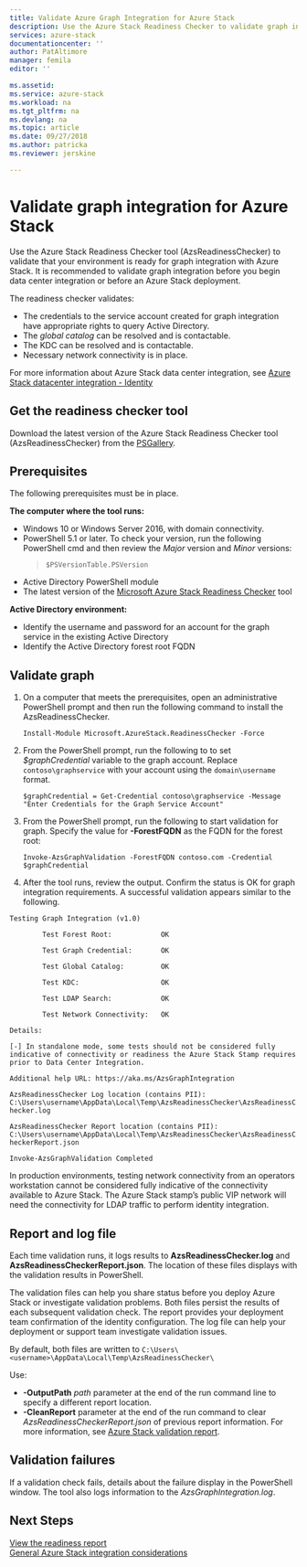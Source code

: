 ```yaml
---
title: Validate Azure Graph Integration for Azure Stack
description: Use the Azure Stack Readiness Checker to validate graph integration for Azure Stack.
services: azure-stack
documentationcenter: ''
author: PatAltimore
manager: femila
editor: ''

ms.assetid:
ms.service: azure-stack
ms.workload: na
ms.tgt_pltfrm: na
ms.devlang: na
ms.topic: article
ms.date: 09/27/2018
ms.author: patricka
ms.reviewer: jerskine

---
```


# Validate graph integration for Azure Stack

Use the Azure Stack Readiness Checker tool (AzsReadinessChecker) to validate that your environment is ready for graph integration with Azure Stack. It is recommended to validate graph integration before you begin data center integration or before an Azure Stack deployment.

The readiness checker validates:

* The credentials to the service account created for graph integration have appropriate rights to query Active Directory.
* The *global catalog* can be resolved and is contactable.
* The KDC can be resolved and is contactable.
* Necessary network connectivity is in place.

For more information about Azure Stack data center integration, see [Azure Stack datacenter integration - Identity](azure-stack-integrate-identity.md)

## Get the readiness checker tool

Download the latest version of the Azure Stack Readiness Checker tool (AzsReadinessChecker) from the [PSGallery](https://aka.ms/AzsReadinessChecker).  

## Prerequisites

The following prerequisites must be in place.

**The computer where the tool runs:**

* Windows 10 or Windows Server 2016, with domain connectivity.
* PowerShell 5.1 or later. To check your version, run the following PowerShell cmd and then review the *Major* version and *Minor* versions:  
   > `$PSVersionTable.PSVersion`
* Active Directory PowerShell module
* The latest version of the [Microsoft Azure Stack Readiness Checker](https://aka.ms/AzsReadinessChecker) tool

**Active Directory environment:**

* Identify the username and password for an account for the graph service in the existing Active Directory
* Identify the Active Directory forest root FQDN

## Validate graph

1. On a computer that meets the prerequisites, open an administrative PowerShell prompt and then run the following command to install the AzsReadinessChecker.

     `Install-Module Microsoft.AzureStack.ReadinessChecker -Force`

1. From the PowerShell prompt, run the following to to set *$graphCredential* variable to the graph account. Replace `contoso\graphservice` with your account using the `domain\username` format.

    `$graphCredential = Get-Credential contoso\graphservice -Message "Enter Credentials for the Graph Service Account"`

1. From the PowerShell prompt, run the following to start validation for graph. Specify the value for **-ForestFQDN** as the FQDN for the forest root:

     `Invoke-AzsGraphValidation -ForestFQDN contoso.com -Credential $graphCredential`

1. After the tool runs, review the output. Confirm the status is OK for graph integration requirements. A successful validation appears similar to the following.

`Testing Graph Integration (v1.0)`

`        Test Forest Root:            OK`

`        Test Graph Credential:       OK`

`        Test Global Catalog:         OK`

`        Test KDC:                    OK`

`        Test LDAP Search:            OK`

`        Test Network Connectivity:   OK`

`Details:`

`[-] In standalone mode, some tests should not be considered fully indicative of connectivity or readiness the Azure Stack Stamp requires prior to Data Center Integration.`

`Additional help URL: https://aka.ms/AzsGraphIntegration`

`AzsReadinessChecker Log location (contains PII): C:\Users\username\AppData\Local\Temp\AzsReadinessChecker\AzsReadinessChecker.log`

`AzsReadinessChecker Report location (contains PII): C:\Users\username\AppData\Local\Temp\AzsReadinessChecker\AzsReadinessCheckerReport.json`

`Invoke-AzsGraphValidation Completed`

In production environments, testing network connectivity from an operators workstation cannot be considered fully indicative of the connectivity available to Azure Stack. The Azure Stack stamp’s public VIP network will need the connectivity for LDAP traffic to perform identity integration.

## Report and log file

Each time validation runs, it logs results to **AzsReadinessChecker.log** and **AzsReadinessCheckerReport.json**. The location of these files displays with the validation results in PowerShell.

The validation files can help you share status before you deploy Azure Stack or investigate validation problems. Both files persist the results of each subsequent validation check. The report provides your deployment team confirmation of the identity configuration. The log file can help your deployment or support team investigate validation issues.

By default, both files are written to
`C:\Users\<username>\AppData\Local\Temp\AzsReadinessChecker\`

Use:

* **-OutputPath** *path* parameter at the end of the run command line to specify a different report location.
* **-CleanReport** parameter at the end of the run command to clear *AzsReadinessCheckerReport.json* of previous report information. For more information, see [Azure Stack validation
    report](azure-stack-validation-report).

## Validation failures

If a validation check fails, details about the failure display in the PowerShell window. The tool also logs information to the *AzsGraphIntegration.log*.

## Next Steps

[View the readiness report](azure-stack-validation-report.md)  
[General Azure Stack integration considerations](azure-stack-datacenter-integration.md)  
